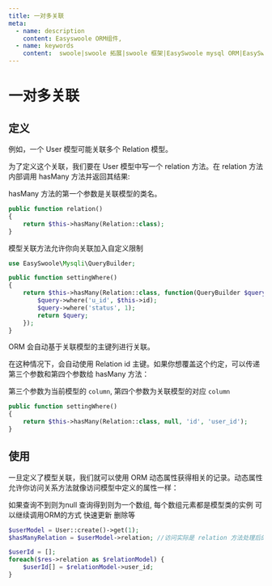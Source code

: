 ```yaml
---
title: 一对多关联
meta:
  - name: description
    content: Easyswoole ORM组件,
  - name: keywords
    content:  swoole|swoole 拓展|swoole 框架|EasySwoole mysql ORM|EasySwoole ORM|Swoole mysqli协程客户端|swoole ORM|一对多关联
---
```


# 一对多关联
## 定义

例如，一个 User 模型可能关联多个 Relation 模型。

为了定义这个关联，我们要在 User 模型中写一个 relation 方法。在 relation 方法内部调用 hasMany 方法并返回其结果:

hasMany 方法的第一个参数是关联模型的类名。

```php
public function relation()
{
    return $this->hasMany(Relation::class);
}
```

模型关联方法允许你向关联加入自定义限制

```php
use EasySwoole\Mysqli\QueryBuilder;

public function settingWhere()
{
    return $this->hasMany(Relation::class, function(QueryBuilder $query){
        $query->where('u_id', $this->id);
        $query->where('status', 1);
        return $query;
    });
}
```

ORM 会自动基于关联模型的主键列进行关联。

在这种情况下，会自动使用 Relation id 主键。如果你想覆盖这个约定，可以传递第三个参数和第四个参数给 hasMany 方法：

第三个参数为当前模型的 `column`, 第四个参数为关联模型的对应 `column`

```php
public function settingWhere()
{
    return $this->hasMany(Relation::class, null, 'id', 'user_id');
}
```

## 使用

一旦定义了模型关联，我们就可以使用 ORM 动态属性获得相关的记录。动态属性允许你访问关系方法就像访问模型中定义的属性一样：

如果查询不到则为null  查询得到则为一个数组, 每个数组元素都是模型类的实例 可以继续调用ORM的方式 快速更新 删除等

```php
$userModel = User::create()->get(1);
$hasManyRelation = $userModel->relation; //访问实际是 relation 方法处理后的结果; 返回的是数组 每个数组元素都是 Relation 模型对象

$userId = [];
foreach($res->relation as $relationModel) {
    $userId[] = $relationModel->user_id;
}
```

